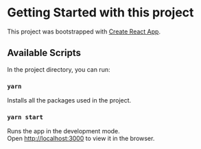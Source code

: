 # Getting Started with this project

This project was bootstrapped with [Create React App](https://github.com/facebook/create-react-app).

## Available Scripts

In the project directory, you can run:
### `yarn` 
Installs all the packages used in the project.

### `yarn start`
Runs the app in the development mode.\
Open [http://localhost:3000](http://localhost:3000) to view it in the browser.


